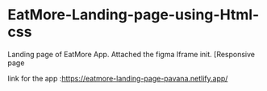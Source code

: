 # EatMore-Landing-page-using-Html-css

Landing page of EatMore App. Attached the figma Iframe init. [Responsive page

link for the app :https://eatmore-landing-page-pavana.netlify.app/
